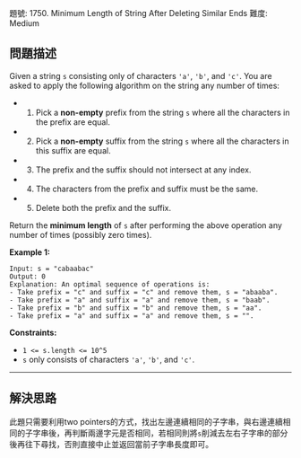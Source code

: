 題號: 1750. Minimum Length of String After Deleting Similar Ends
難度: Medium

## 問題描述
Given a string `s` consisting only of characters `'a'`, `'b'`, and `'c'`. You are asked to apply the following algorithm on the string any number of times:

- 1. Pick a **non-empty** prefix from the string `s` where all the characters in the prefix are equal.
- 2. Pick a **non-empty** suffix from the string `s` where all the characters in this suffix are equal.
- 3. The prefix and the suffix should not intersect at any index.
- 4. The characters from the prefix and suffix must be the same.
- 5. Delete both the prefix and the suffix.

Return the **minimum length** of `s` after performing the above operation any number of times (possibly zero times).

**Example 1:**
```
Input: s = "cabaabac"
Output: 0
Explanation: An optimal sequence of operations is:
- Take prefix = "c" and suffix = "c" and remove them, s = "abaaba".
- Take prefix = "a" and suffix = "a" and remove them, s = "baab".
- Take prefix = "b" and suffix = "b" and remove them, s = "aa".
- Take prefix = "a" and suffix = "a" and remove them, s = "".
```

**Constraints:**

- `1 <= s.length <= 10^5`
- `s` only consists of characters `'a'`, `'b'`, and `'c'`.

---
## 解決思路
此題只需要利用two pointers的方式，找出左邊連續相同的子字串，與右邊連續相同的子字串後，再判斷兩邊字元是否相同，若相同則將`s`削減去左右子字串的部分後再往下尋找，否則直接中止並返回當前子字串長度即可。